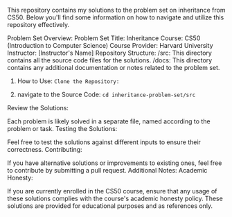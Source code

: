 This repository contains my solutions to the problem set on inheritance from CS50. Below you'll find some information on how to navigate and utilize this repository effectively.

Problem Set Overview:
Problem Set Title: Inheritance
Course: CS50 (Introduction to Computer Science)
Course Provider: Harvard University
Instructor: [Instructor's Name]
Repository Structure:
/src: This directory contains all the source code files for the solutions.
/docs: This directory contains any additional documentation or notes related to the problem set.

1. How to Use:
  `Clone the Repository:`

2. navigate to the Source Code:
  `cd inheritance-problem-set/src`

Review the Solutions:

Each problem is likely solved in a separate file, named according to the problem or task.
Testing the Solutions:

Feel free to test the solutions against different inputs to ensure their correctness.
Contributing:

If you have alternative solutions or improvements to existing ones, feel free to contribute by submitting a pull request.
Additional Notes:
Academic Honesty:

If you are currently enrolled in the CS50 course, ensure that any usage of these solutions complies with the course's academic honesty policy. These solutions are provided for educational purposes and as references only.
